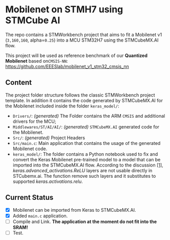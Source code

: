 # Mobilenet on STMH7 using STMCube AI

The repo contains a STMWorkbench project that aims to fit a Mobilenet v1 (`3,160,160`, alpha=`0.25`) into a MCU STM32H7 using the STMCubeMX.AI flow.

This project will be used as reference benchmark of our **Quantized Mobilenet** based on`CMSIS-NN`: https://github.com/EEESlab/mobilenet_v1_stm32_cmsis_nn

## Content
The project folder structure follows the classic STMWorkbench project template. In addition it contains the code generated by STMCubeMX.AI for the Mobilenet included inside the folder `keras_model/`:
- `Drivers/`: *(generated)* The Folder contains the ARM `CMSIS` and additional drivers for the MCU;
- `Middlewares/ST/AI/AI/`: *(generated)* `STMCubeMX.AI` generated code for the Mobilenet.
- `Src/`: *(generated)* Project Headers
- `Src/main.c`: Main application that contains the usage of the generated Mobilenet code.
- `keras_model/`: The folder contains a Python notebook used to fix and convert the Keras Mobilenet pre-trained model to a model that can be imported into the STMCubeMX.AI flow. According to the discussion [\[1\]](https://community.st.com/s/question/0D50X0000AVUpc1SQD/keras-import-not-implemented-unsupported-layer-type-relu), *keras.advanced_activations.ReLU* layers are not usable directly in STCubemx.ai. The function remove such layers and it substitutes to supported *keras.activations.relu*.

## Current Status
- [X] Mobilenet can be imported from Keras to STMCubeMX.AI.
- [X] Added `main.c` application.
- [ ] Compile and Link. **The application at the moment do not fit into the SRAM!**
- [ ] Test.
